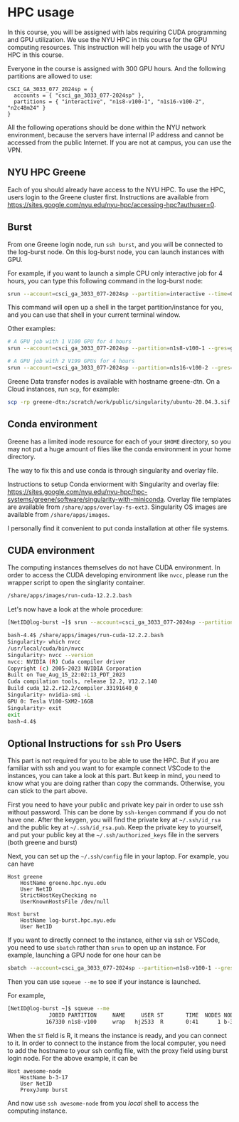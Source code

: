 # HPC usage

In this course, you will be assigned with labs requiring CUDA programming and GPU utilization.  We use the NYU HPC in this course for the GPU computing resources.  This instruction will help you with the usage of NYU HPC in this course.

Everyone in the course is assigned with 300 GPU hours. And the following partitions are allowed to use:

```
CSCI_GA_3033_077_2024sp = {
  accounts = { "csci_ga_3033_077-2024sp" },
  partitions = { "interactive", "n1s8-v100-1", "n1s16-v100-2", "n2c48m24" }
}
```

All the following operations should be done within the NYU network environment, because the servers have internal IP address and cannot be accessed from the public Internet. If you are not at campus, you can use the VPN.



## NYU HPC Greene

Each of you should already have access to the NYU HPC. To use the HPC, users login to the Greene cluster first. Instructions are available from https://sites.google.com/nyu.edu/nyu-hpc/accessing-hpc?authuser=0.



## Burst

From one Greene login node, run `ssh burst`, and you will be connected to the log-burst node. On this log-burst node, you can launch instances with GPU.

For example, if you want to launch a simple CPU only interactive job for 4 hours, you can type this following command in the log-burst node:

```bash
srun --account=csci_ga_3033_077-2024sp --partition=interactive --time=04:00:00 --pty /bin/bash
```

This command will open up a shell in the target partition/instance for you, and you can use that shell in your current terminal window.

Other examples:

```bash
# A GPU job with 1 V100 GPU for 4 hours
srun --account=csci_ga_3033_077-2024sp --partition=n1s8-v100-1 --gres=gpu:v100:1 --time=04:00:00 --pty /bin/bash

# A GPU job with 2 V199 GPUs for 4 hours 
srun --account=csci_ga_3033_077-2024sp --partition=n1s16-v100-2 --gres=gpu:2 --pty /bin/bash
```

Greene Data transfer nodes is available with hostname greene-dtn. On a Cloud instances, run `scp`, for example:

```bash
scp -rp greene-dtn:/scratch/work/public/singularity/ubuntu-20.04.3.sif .
```



## Conda environment

Greene has a limited inode resource for each of your `$HOME` directory, so you may not put a huge amount of files like the conda environment in your home directory. 

The way to fix this and use conda is through singularity and overlay file.

Instructions to setup Conda enviorment with Singularity and overlay file: https://sites.google.com/nyu.edu/nyu-hpc/hpc-systems/greene/software/singularity-with-miniconda. Overlay file templates are available from `/share/apps/overlay-fs-ext3`. Singularity OS images are available from `/share/apps/images`. 

I personally find it convenient to put conda installation at other file systems.



## CUDA environment

The computing instances themselves do not have CUDA environment. In order to access the CUDA developing environment like `nvcc`, please run the wrapper script to open the singlarity container.

```bash
/share/apps/images/run-cuda-12.2.2.bash
```

Let's now have a look at the whole procedure:

```bash
[NetID@log-burst ~]$ srun --account=csci_ga_3033_077-2024sp --partition=n1s8-v100-1 --gres=gpu:v100:1 --time=04:00:00 --pty /bin/bash

bash-4.4$ /share/apps/images/run-cuda-12.2.2.bash
Singularity> which nvcc
/usr/local/cuda/bin/nvcc
Singularity> nvcc --version
nvcc: NVIDIA (R) Cuda compiler driver
Copyright (c) 2005-2023 NVIDIA Corporation
Built on Tue_Aug_15_22:02:13_PDT_2023
Cuda compilation tools, release 12.2, V12.2.140
Build cuda_12.2.r12.2/compiler.33191640_0
Singularity> nvidia-smi -L
GPU 0: Tesla V100-SXM2-16GB
Singularity> exit
exit
bash-4.4$
```



## Optional Instructions for `ssh` Pro Users

This part is not required for you to be able to use the HPC. But if you are familiar with ssh and you want to for example connect VSCode to the instances, you can take a look at this part. But keep in mind, you need to know what you are doing rather than copy the commands. Otherwise, you can stick to the part above. 

First you need to have your public and private key pair in order to use ssh without password. This can be done by `ssh-kengen` command if you do not have one. After the keygen, you will find the private key at `~/.ssh/id_rsa` and the public key at `~/.ssh/id_rsa.pub`. Keep the private key to yourself, and put your public key at the `~/.ssh/authorized_keys` file in the servers (both greene and burst)

Next, you can set up the `~/.ssh/config` file in your laptop. For example, you can have

```
Host greene
    HostName greene.hpc.nyu.edu
    User NetID
    StrictHostKeyChecking no
    UserKnownHostsFile /dev/null

Host burst
    HostName log-burst.hpc.nyu.edu
    User NetID
```

If you want to directly connect to the instance, either via ssh or VSCode, you need to use `sbatch` rather than `srun` to open up an instance. For example, launching a GPU node for one hour can be

```bash
sbatch --account=csci_ga_3033_077-2024sp --partition=n1s8-v100-1 --gres=gpu:v100:1 --time=01:00:00 --wrap "sleep infinity"
```

Then you can use `squeue --me` to see if your instance is launched.

For example,

```bash
[NetID@log-burst ~]$ squeue --me
             JOBID PARTITION     NAME     USER ST       TIME  NODES NODELIST(REASON)
            167330 n1s8-v100     wrap   hj2533  R       0:41      1 b-3-17
```

When the `ST` field is R, it means the instance is ready, and you can connect to it. In order to connect to the instance from the local computer, you need to add the hostname to your ssh config file, with the proxy field using burst login node. For the above example, it can be

```
Host awesome-node
    HostName b-3-17
    User NetID
    ProxyJump burst
```

And now use `ssh awesome-node` from you *local* shell to access the computing instance.
